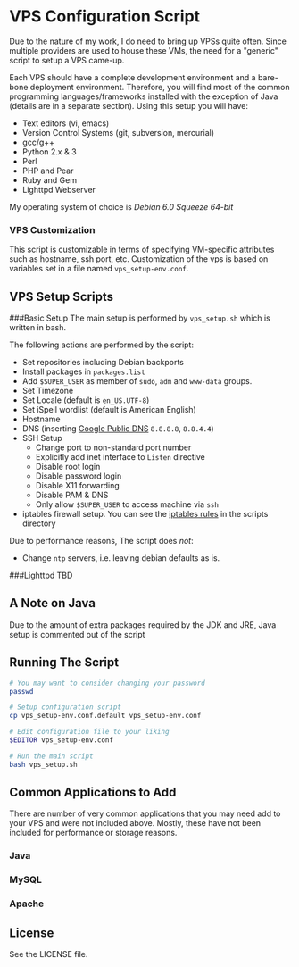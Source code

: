 VPS Configuration Script
========================

Due to the nature of my work, I do need to bring up VPSs quite often. Since multiple providers are used to house these VMs, the need for a "generic" script to setup a VPS came-up.

Each VPS should have a complete development environment and a bare-bone deployment environment. Therefore, you will find most of the common programming languages/frameworks installed with the exception of Java (details are in a separate section). Using this setup you will have:
+ Text editors (vi, emacs)
+ Version Control Systems (git, subversion, mercurial)
+ gcc/g++
+ Python 2.x & 3
+ Perl
+ PHP and Pear
+ Ruby and Gem
+ Lighttpd Webserver

My operating system of choice is _Debian 6.0 Squeeze 64-bit_

### VPS Customization
This script is customizable in terms of specifying VM-specific attributes such as hostname, ssh port, etc. Customization of the vps is based on variables set in a file named `vps_setup-env.conf`.


VPS Setup Scripts
-----------------

###Basic Setup
The main setup is performed by `vps_setup.sh` which is written in bash. 

The following actions are performed by the script:
+ Set repositories including Debian backports
+ Install packages in `packages.list`
+ Add `$SUPER_USER` as member of `sudo`, `adm` and `www-data` groups.
+ Set Timezone
+ Set Locale (default is `en_US.UTF-8`)
+ Set iSpell wordlist (default is American English)
+ Hostname
+ DNS (inserting [Google Public DNS](https://developers.google.com/speed/public-dns/) `8.8.8.8`, `8.8.4.4`)
+ SSH Setup
	* Change port to non-standard port number
	* Explicitly add inet interface to `Listen` directive
	* Disable root login
	* Disable password login
	* Disable X11 forwarding
	* Disable PAM & DNS
	* Only allow `$SUPER_USER` to access machine via `ssh`
+ iptables firewall setup. You can see the [iptables rules](https://github.com/alghanmi/vps_setup/blob/master/scripts/iptables-setup.sh) in the scripts directory

Due to performance reasons, The script does *not*:
+ Change `ntp` servers, i.e. leaving debian defaults as is.

###Lighttpd
TBD

## A Note on Java
Due to the amount of extra packages required by the JDK and JRE, Java setup is commented out of the script


Running The Script
------------------
```bash
# You may want to consider changing your password
passwd

# Setup configuration script
cp vps_setup-env.conf.default vps_setup-env.conf

# Edit configuration file to your liking
$EDITOR vps_setup-env.conf

# Run the main script
bash vps_setup.sh
```

Common Applications to Add
--------------------------
There are number of very common applications that you may need add to your VPS and were not included above. Mostly, these have not been included for performance or storage reasons.

### Java
### MySQL
### Apache

License
-------
See the LICENSE file.
